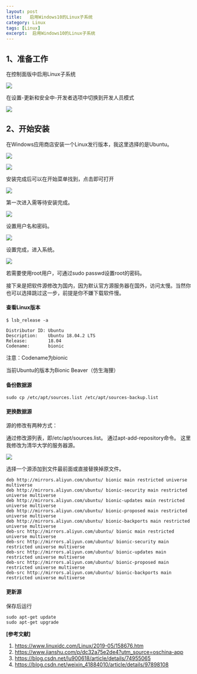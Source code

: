 ```yaml
---
layout: post
title:   启用Windows10的Linux子系统  
category: Linux
tags: [Linux]
excerpt:  启用Windows10的Linux子系统
---
```


## 1、准备工作 ##

在控制面版中启用Linux子系统

![](http://www.nangongyibin.com/assets/images/Linux/193.png)

在设置-更新和安全中-开发者选项中切换到开发人员模式

![](http://www.nangongyibin.com/assets/images/Linux/194.png)

## 2、开始安装 ##

在Windows应用商店安装一个Linux发行版本，我这里选择的是Ubuntu。

![](http://www.nangongyibin.com/assets/images/Linux/195.png)


![](http://www.nangongyibin.com/assets/images/Linux/196.png)

安装完成后可以在开始菜单找到，点击即可打开

![](http://www.nangongyibin.com/assets/images/Linux/197.png)

第一次进入需等待安装完成。

![](http://www.nangongyibin.com/assets/images/Linux/198.png)

设置用户名和密码。

![](http://www.nangongyibin.com/assets/images/Linux/199.png)

设置完成，进入系统。

![](http://www.nangongyibin.com/assets/images/Linux/200.png)

若需要使用root用户，可通过sudo passwd设置root的密码。

接下来是把软件源修改为国内，因为默认官方源服务器在国外，访问太慢。当然你也可以选择跳过这一步，前提是你不嫌下载软件慢。

#### 查看Linux版本 ####

	$ lsb_release -a
	 
	Distributor ID: Ubuntu
	Description:    Ubuntu 18.04.2 LTS
	Release:        18.04
	Codename:       bionic

注意：Codename为bionic

当前Ubuntu的版本为Bionic Beaver（仿生海狸）

#### 备份数据源 ####

	sudo cp /etc/apt/sources.list /etc/apt/sources-backup.list

#### 更换数据源 ####

源的修改有两种方式：

通过修改源列表，即/etc/apt/sources.list。
通过apt-add-repository命令。
这里我修改为清华大学的服务器源。

![](http://www.nangongyibin.com/assets/images/Linux/201.png)

选择一个源添加到文件最前面或直接替换掉原文件。


	deb http://mirrors.aliyun.com/ubuntu/ bionic main restricted universe multiverse
	deb http://mirrors.aliyun.com/ubuntu/ bionic-security main restricted universe multiverse
	deb http://mirrors.aliyun.com/ubuntu/ bionic-updates main restricted universe multiverse
	deb http://mirrors.aliyun.com/ubuntu/ bionic-proposed main restricted universe multiverse
	deb http://mirrors.aliyun.com/ubuntu/ bionic-backports main restricted universe multiverse
	deb-src http://mirrors.aliyun.com/ubuntu/ bionic main restricted universe multiverse
	deb-src http://mirrors.aliyun.com/ubuntu/ bionic-security main restricted universe multiverse
	deb-src http://mirrors.aliyun.com/ubuntu/ bionic-updates main restricted universe multiverse
	deb-src http://mirrors.aliyun.com/ubuntu/ bionic-proposed main restricted universe multiverse
	deb-src http://mirrors.aliyun.com/ubuntu/ bionic-backports main restricted universe multiverse

#### 更新源    #### 

保存后运行

	sudo apt-get update
	sudo apt-get upgrade


**[参考文献]**

1. <https://www.linuxidc.com/Linux/2019-05/158676.htm>
2. <https://www.jianshu.com/p/dc32a75e2de4?utm_source=oschina-app>
3. <https://blog.csdn.net/lu900618/article/details/74955065>
4. <https://blog.csdn.net/weixin_41884010/article/details/97898108>
